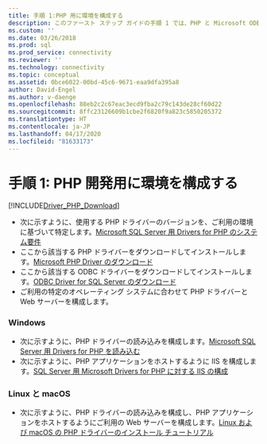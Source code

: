 ```yaml
---
title: 手順 1:PHP 用に環境を構成する
description: このファースト ステップ ガイドの手順 1 では、PHP と Microsoft ODBC Driver for SQL Server をインストールし、開発環境を構成します。
ms.custom: ''
ms.date: 03/26/2018
ms.prod: sql
ms.prod_service: connectivity
ms.reviewer: ''
ms.technology: connectivity
ms.topic: conceptual
ms.assetid: 0bce6022-00bd-45c6-9671-eaa9dfa395a8
author: David-Engel
ms.author: v-daenge
ms.openlocfilehash: 88eb2c2c67eac3ecd9fba2c79c143de28cf60d22
ms.sourcegitcommit: 8ffc23126609b1cbe2f6820f9a823c5850205372
ms.translationtype: HT
ms.contentlocale: ja-JP
ms.lasthandoff: 04/17/2020
ms.locfileid: "81633173"
---
```

# <a name="step-1-configure-environment-for-php-development"></a>手順 1: PHP 開発用に環境を構成する
[!INCLUDE[Driver_PHP_Download](../../includes/driver_php_download.md)]




* 次に示すように、使用する PHP ドライバーのバージョンを、ご利用の環境に基づいて特定します。[Microsoft SQL Server 用 Drivers for PHP のシステム要件](system-requirements-for-the-php-sql-driver.md)
* ここから該当する PHP ドライバーをダウンロードしてインストールします。[Microsoft PHP Driver のダウンロード](https://www.microsoft.com/download/details.aspx?id=20098)  
* ここから該当する ODBC ドライバーをダウンロードしてインストールします。[ODBC Driver for SQL Server のダウンロード](../odbc/download-odbc-driver-for-sql-server.md)  
* ご利用の特定のオペレーティング システムに合わせて PHP ドライバーと Web サーバーを構成します。

### <a name="windows"></a>Windows  
  

* 次に示すように、PHP ドライバーの読み込みを構成します。[Microsoft SQL Server 用 Drivers for PHP を読み込む](../../connect/php/loading-the-php-sql-driver.md) 
* 次に示すように、PHP アプリケーションをホストするように IIS を構成します。[SQL Server 用 Microsoft Drivers for PHP に対する IIS の構成](../../connect/php/configuring-iis-for-php-sql-driver.md)

### <a name="linux-and-macos"></a>Linux と macOS


*   次に示すように、PHP ドライバーの読み込みを構成し、PHP アプリケーションをホストするようにご利用の Web サーバーを構成します。[Linux および macOS の PHP ドライバーのインストール チュートリアル](../../connect/php/installation-tutorial-linux-mac.md)
